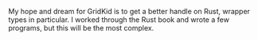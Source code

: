 My hope and dream for GridKid is to get a better handle on Rust, wrapper types in particular.
I worked through the Rust book and wrote a few programs, but this will be the most complex.

